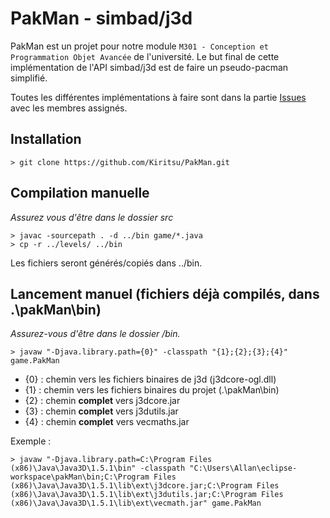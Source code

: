 # PakMan - simbad/j3d

PakMan est un projet pour notre module `M301 - Conception et Programmation Objet Avancée` de l'université. Le but final de cette implémentation de l'API simbad/j3d est de faire un pseudo-pacman simplifié.

Toutes les différentes implémentations à faire sont dans la partie [Issues](https://github.com/Kiritsu/PakMan/issues) avec les membres assignés.

## Installation

```
> git clone https://github.com/Kiritsu/PakMan.git
```

## Compilation manuelle

*Assurez vous d'être dans le dossier src*

```
> javac -sourcepath . -d ../bin game/*.java
> cp -r ../levels/ ../bin
```

Les fichiers seront générés/copiés dans ../bin.

## Lancement manuel (fichiers déjà compilés, dans .\pakMan\bin)

*Assurez-vous d'être dans le dossier /bin.*

```
> javaw "-Djava.library.path={0}" -classpath "{1};{2};{3};{4}" game.PakMan
```

- {0} : chemin vers les fichiers binaires de j3d (j3dcore-ogl.dll)
- {1} : chemin vers les fichiers binaires du projet (.\pakMan\bin)
- {2} : chemin **complet** vers j3dcore.jar
- {3} : chemin **complet** vers j3dutils.jar
- {4} : chemin **complet** vers vecmaths.jar

Exemple :

```
> javaw "-Djava.library.path=C:\Program Files (x86)\Java\Java3D\1.5.1\bin" -classpath "C:\Users\Allan\eclipse-workspace\pakMan\bin;C:\Program Files (x86)\Java\Java3D\1.5.1\lib\ext\j3dcore.jar;C:\Program Files (x86)\Java\Java3D\1.5.1\lib\ext\j3dutils.jar;C:\Program Files (x86)\Java\Java3D\1.5.1\lib\ext\vecmath.jar" game.PakMan
```
